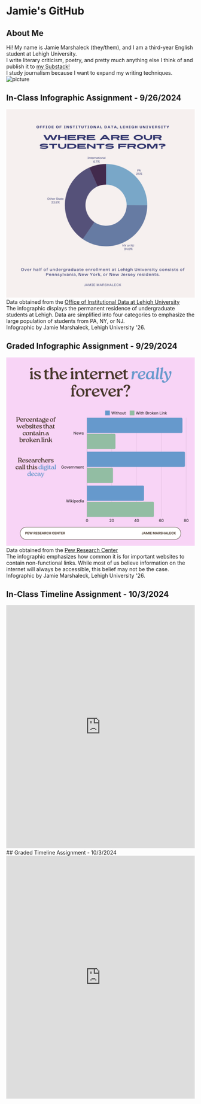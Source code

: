 # Jamie's GitHub

## About Me
Hi! My name is Jamie Marshaleck (they/them), and I am a third-year English student at Lehigh University. <br/>
I write literary criticism, poetry, and pretty much anything else I think of and publish it to [my Substack!](https://substack.com/@jambam03) <br/>
I study journalism because I want to expand my writing techniques. <br/>
![picture](https://www2.lehigh.edu/sites/www2/files/2024-08/Lehigh-University-Linderman-Library.jpg) <br/>
## In-Class Infographic Assignment - 9/26/2024
![studentResidence](https://github.com/jm326/jm326.github.io/blob/main/infographic.png?raw=true)<br/>
Data obtained from the [Office of Institutional Data at Lehigh University](https://data.lehigh.edu/university-profile)<br/>
The infographic displays the permanent residence of undergraduate students at Lehigh. Data are simplified into four categories to emphasize the large population of students from PA, NY, or NJ.<br/>
Infographic by Jamie Marshaleck, Lehigh University '26.<br/>
## Graded Infographic Assignment - 9/29/2024
![digitalDecay](https://github.com/jm326/jm326.github.io/blob/main/internetInfographic.png?raw=true)<br/>
Data obtained from the [Pew Research Center](https://www.pewresearch.org/data-labs/2024/05/17/when-online-content-disappears/)<br/>
The infographic emphasizes how common it is for important websites to contain non-functional links. While most of us believe information on the internet will always be accessible, this belief may not be the case.<br/>
Infographic by Jamie Marshaleck, Lehigh University '26.<br/>
## In-Class Timeline Assignment - 10/3/2024 <br/>
<iframe src='https://cdn.knightlab.com/libs/timeline3/latest/embed/index.html?source=1k4nwwTosRoIfqQYG6fxjuRzFA_YoKe2E7AXKIRdyocs&font=Default&lang=en&initial_zoom=2&height=650' width='100%' height='650' webkitallowfullscreen mozallowfullscreen allowfullscreen frameborder='0'></iframe> <br/>
## Graded Timeline Assignment - 10/3/2024 <br/>
<iframe src='https://cdn.knightlab.com/libs/timeline3/latest/embed/index.html?source=1Ymjhl9iJelB8GEingYeGpe6m63FrZgznkmqFd6zY7lk&font=Default&lang=en&initial_zoom=2&height=650' width='100%' height='650' webkitallowfullscreen mozallowfullscreen allowfullscreen frameborder='0'></iframe>
